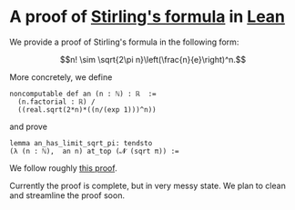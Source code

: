 # A proof of [Stirling's formula](https://en.wikipedia.org/wiki/Stirling%27s_approximation) in [Lean](https://leanprover.github.io/)

We provide a proof of Stirling's formula in the following form:

$$n! \sim \sqrt{2\pi n}\left(\frac{n}{e}\right)^n.$$

More concretely, we define
```lean
noncomputable def an (n : ℕ) : ℝ  :=
  (n.factorial : ℝ) /
  ((real.sqrt(2*n)*((n/(exp 1)))^n))
```

and prove

```lean
lemma an_has_limit_sqrt_pi: tendsto
(λ (n : ℕ),  an n) at_top (𝓝 (sqrt π)) :=
```

We follow roughly [this proof](https://proofwiki.org/wiki/Stirling%27s_Formula).

Currently the proof is complete, but in very messy state.
We plan to clean and streamline the proof soon.

